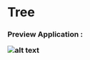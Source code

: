 <h1>Tree
<h3> Preview Application :
  
  ![alt text](https://raw.githubusercontent.com/syarifuddinahmads/mahasiswa-py/master/static/images/preview.png)
